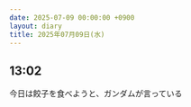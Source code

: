 ```yaml
---
date: 2025-07-09 00:00:00 +0900
layout: diary
title: 2025年07月09日(水)
---
```


## 13:02
今日は餃子を食べようと、ガンダムが言っている
